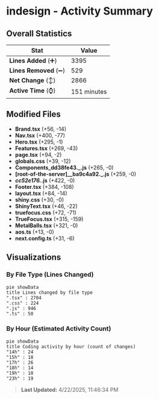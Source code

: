 # indesign - Activity Summary 

## Overall Statistics

| Stat                   | Value                                                             |
| ---------------------- | ----------------------------------------------------------------- |
| **Lines Added** (➕)   | 3395                                          |
| **Lines Removed** (➖) | 529                                        |
| **Net Change** (↕)    | 2866                |
| **Active Time** (⌚)   | 151 minutes |


## Modified Files
- **Brand.tsx** (+56, -14)
- **Nav.tsx** (+400, -77)
- **Hero.tsx** (+295, -1)
- **Features.tsx** (+269, -43)
- **page.tsx** (+94, -2)
- **globals.css** (+39, -12)
- **Components_dd38fe43._.js** (+265, -0)
- **[root-of-the-server]__ba9c4a92._.js** (+259, -0)
- **_cc52e176._.js** (+422, -0)
- **Footer.tsx** (+384, -108)
- **layout.tsx** (+84, -14)
- **shiny.css** (+30, -0)
- **ShinyText.tsx** (+46, -22)
- **truefocus.css** (+72, -71)
- **TrueFocus.tsx** (+315, -159)
- **MetalBalls.tsx** (+321, -0)
- **aos.ts** (+13, -0)
- **next.config.ts** (+31, -6)

## Visualizations

### By File Type (Lines Changed)

```mermaid
pie showData
title Lines changed by file type
".tsx" : 2704
".css" : 224
".js" : 946
".ts" : 50
```

### By Hour (Estimated Activity Count)

```mermaid
pie showData
title Coding activity by hour (count of changes)
"14h" : 24
"15h" : 18
"17h" : 26
"18h" : 14
"19h" : 10
"23h" : 19
```


> **Last Updated:** 4/22/2025, 11:46:34 PM
